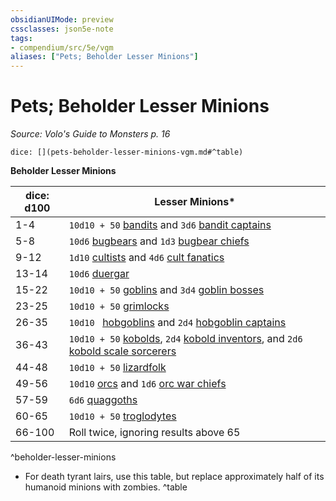 ```yaml
---
obsidianUIMode: preview
cssclasses: json5e-note
tags:
- compendium/src/5e/vgm
aliases: ["Pets; Beholder Lesser Minions"]
---
```

# Pets; Beholder Lesser Minions
*Source: Volo's Guide to Monsters p. 16* 

`dice: [](pets-beholder-lesser-minions-vgm.md#^table)`

**Beholder Lesser Minions**

| dice: d100 | Lesser Minions* |
|------------|-----------------|
| 1-4 | `10d10 + 50` [bandits](/3-Mechanics/CLI/bestiary/humanoid/bandit.md) and `3d6` [bandit captains](/3-Mechanics/CLI/bestiary/humanoid/bandit-captain.md) |
| 5-8 | `10d6` [bugbears](/3-Mechanics/CLI/bestiary/humanoid/bugbear.md) and `1d3` [bugbear chiefs](/3-Mechanics/CLI/bestiary/humanoid/bugbear-chief.md) |
| 9-12 | `1d10` [cultists](/3-Mechanics/CLI/bestiary/humanoid/cultist.md) and `4d6` [cult fanatics](/3-Mechanics/CLI/bestiary/humanoid/cult-fanatic.md) |
| 13-14 | `10d6` [duergar](/3-Mechanics/CLI/bestiary/humanoid/duergar.md) |
| 15-22 | `10d10 + 50` [goblins](/3-Mechanics/CLI/bestiary/humanoid/goblin.md) and `3d4` [goblin bosses](/3-Mechanics/CLI/bestiary/humanoid/goblin-boss.md) |
| 23-25 | `10d10 + 50` [grimlocks](/3-Mechanics/CLI/bestiary/humanoid/grimlock.md) |
| 26-35 | `10d10 ` [hobgoblins](/3-Mechanics/CLI/bestiary/humanoid/hobgoblin.md) and `2d4` [hobgoblin captains](/3-Mechanics/CLI/bestiary/humanoid/hobgoblin-captain.md) |
| 36-43 | `10d10 + 50` [kobolds](/3-Mechanics/CLI/bestiary/humanoid/kobold.md), `2d4` [kobold inventors](/3-Mechanics/CLI/bestiary/humanoid/kobold-inventor-mpmm.md), and `2d6` [kobold scale sorcerers](/3-Mechanics/CLI/bestiary/humanoid/kobold-scale-sorcerer-mpmm.md) |
| 44-48 | `10d10 + 50` [lizardfolk](/3-Mechanics/CLI/bestiary/humanoid/lizardfolk.md) |
| 49-56 | `10d10` [orcs](/3-Mechanics/CLI/bestiary/humanoid/orc.md) and `1d6` [orc war chiefs](/3-Mechanics/CLI/bestiary/humanoid/orc-war-chief.md) |
| 57-59 | `6d6` [quaggoths](/3-Mechanics/CLI/bestiary/humanoid/quaggoth.md) |
| 60-65 | `10d10 + 50` [troglodytes](/3-Mechanics/CLI/bestiary/humanoid/troglodyte.md) |
| 66-100 | Roll twice, ignoring results above 65 |
^beholder-lesser-minions

* For death tyrant lairs, use this table, but replace approximately half of its humanoid minions with zombies.
^table